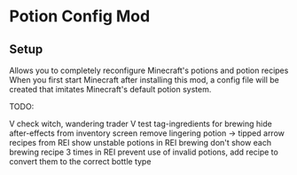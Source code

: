 # Potion Config Mod

## Setup

Allows you to completely reconfigure Minecraft's potions and potion recipes
When you first start Minecraft after installing this mod, a config file will be created that imitates Minecraft's default potion system.


TODO:

V   check witch, wandering trader
V   test tag-ingredients for brewing
    hide after-effects from inventory screen
    remove lingering potion -> tipped arrow recipes from REI
    show unstable potions in REI brewing
    don't show each brewing recipe 3 times in REI
    prevent use of invalid potions, add recipe to convert them to the correct bottle type
